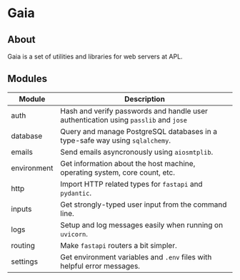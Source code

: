# Gaia

## About

Gaia is a set of utilities and libraries for web servers at APL.

## Modules

| Module      | Description                                                                         |
| ----------- | ----------------------------------------------------------------------------------- |
| auth        | Hash and verify passwords and handle user authentication using `passlib` and `jose` |
| database    | Query and manage PostgreSQL databases in a type-safe way using `sqlalchemy`.        |
| emails      | Send emails asyncronously using `aiosmtplib`.                                       |
| environment | Get information about the host machine, operating system, core count, etc.          |
| http        | Import HTTP related types for `fastapi` and `pydantic`.                             |
| inputs      | Get strongly-typed user input from the command line.                                |
| logs        | Setup and log messages easily when running on `uvicorn`.                            |
| routing     | Make `fastapi` routers a bit simpler.                                               |
| settings    | Get environment variables and `.env` files with helpful error messages.             |
